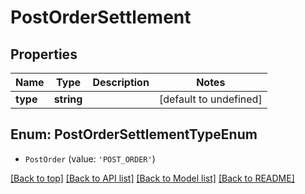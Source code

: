 # PostOrderSettlement

## Properties

|Name | Type | Description | Notes|
|------------ | ------------- | ------------- | -------------|
|**type** | **string** |  | [default to undefined]|


## Enum: PostOrderSettlementTypeEnum


* `PostOrder` (value: `'POST_ORDER'`)





[[Back to top]](#) [[Back to API list]](../../README.md#documentation-for-api-endpoints) [[Back to Model list]](../../README.md#documentation-for-models) [[Back to README]](../../README.md)
